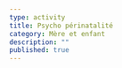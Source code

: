 ```yaml
---
type: activity
title: Psycho périnatalité
category: Mère et enfant
description: ""
published: true
---
```




